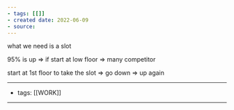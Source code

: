 ```yaml
---
- tags: [[]]
- created date: 2022-06-09
- source: 
---
```


what we need is a slot 

95% is up => if start at low floor => many competitor

start at  1st floor to take the slot => go down => up again

---
- tags: [[WORK]]
---